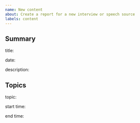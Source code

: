 ```yaml
---
name: New content
about: Create a report for a new interview or speech source
labels: content
---
```

## Summary

title: <!-- e.g. CNN Town Hall -->

date: <!-- Event date, ISO format preferred: YYYY-MM-DD -->

description: <!-- Optional description of the event -->

## Topics

<!-- This section can be repeated multiple times -->

topic: <!-- Content topic reference -->

start time: <!-- Starting timestamp for topic reference, ISO format preferred: hh:mm:ss -->

end time: <!-- Ending timestamp for topic reference, ISO format preferred: hh:mm:ss -->
